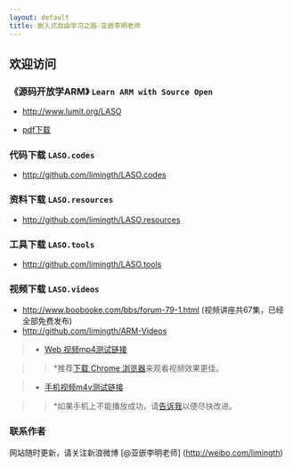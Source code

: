 ```yaml
---
layout: default
title: 嵌入式自由学习之路-亚嵌李明老师
---
```


## 欢迎访问 

### 《源码开放学ARM》 `Learn ARM with Source Open`   
+ <http://www.lumit.org/LASO>   

* [pdf下载](LASO/LASO.zh.pdf)  

### 代码下载 `LASO.codes`   
+ <http://github.com/limingth/LASO.codes>  

### 资料下载 `LASO.resources`   
+ <http://github.com/limingth/LASO.resources>  

### 工具下载 `LASO.tools`   
+ <http://github.com/limingth/LASO.tools>  

### 视频下载 `LASO.videos`   
+ <http://www.boobooke.com/bbs/forum-79-1.html>   (视频讲座共67集，已经全部免费发布)
+ <http://github.com/limingth/ARM-Videos>  

>* [Web 视频mp4测试链接](http://www.lumit.org/ARM-Videos/video-demo/test-mp4.html)

>> *推荐[下载 Chrome 浏览器](http://www.google.com/chrome)来观看视频效果更佳。

>* [手机视频m4v测试链接](http://limingth.github.com/ARM-Videos/video-demo2/test-m4v.html)

>> *如果手机上不能播放成功，请[告诉我](mailto:2372614758@qq.com)以便尽快改进。

### 联系作者  
网站随时更新，请关注新浪微博 [@亚嵌李明老师] (http://weibo.com/limingth)

